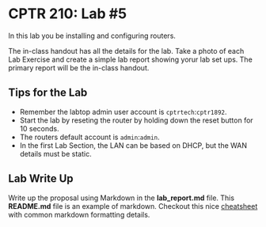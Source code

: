 # CPTR 210: Lab #5

In this lab you be installing and configuring routers.

The in-class handout has all the details for the lab.
Take a photo of each Lab Exercise and create a simple lab report showing yorur lab set ups.
The primary report will be the in-class handout.

## Tips for the Lab


* Remember the labtop admin user account is ``cptrtech``:``cptr1892``.
* Start the lab by reseting the router by holding down the reset button for 10 seconds.
* The routers default account is ``admin``:``admin``.
* In the first Lab Section, the LAN can be based on DHCP, but the WAN details must be static.

## Lab Write Up

Write up the proposal using Markdown in the __lab\_report.md__ file.
This __README.md__ file is an example of markdown.
Checkout this nice [cheatsheet](https://github.com/adam-p/markdown-here/wiki/Markdown-Cheatsheet) with common markdown formatting details.


